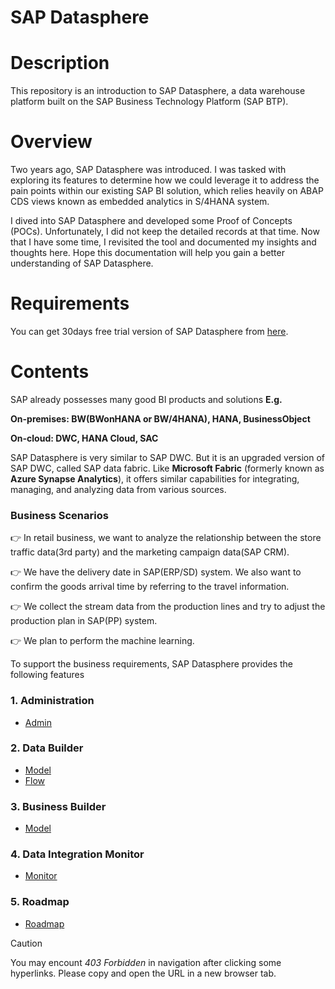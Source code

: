 # SAP Datasphere


# Description
This repository is an introduction to SAP Datasphere, a data warehouse platform built on the SAP Business Technology Platform (SAP BTP).


# Overview
Two years ago, SAP Datasphere was introduced. I was tasked with exploring its features to determine how we could leverage it to address the pain points within our existing SAP BI solution, which relies heavily on ABAP CDS views known as embedded analytics in S/4HANA system.

I dived into SAP Datasphere and developed some Proof of Concepts (POCs). Unfortunately, I did not keep the detailed records at that time. Now that I have some time, I revisited the tool and documented my insights and thoughts here. Hope this documentation will help you gain a better understanding of SAP Datasphere.


# Requirements
You can get 30days free trial version of SAP Datasphere from [here](https://www.sap.com/products/technology-platform/datasphere/trial.html).

# Contents

SAP already possesses many good BI products and solutions **E.g.**

**On-premises: BW(BWonHANA or BW/4HANA), HANA, BusinessObject**

**On-cloud: DWC, HANA Cloud, SAC**

SAP Datasphere is very similar to SAP DWC. But it is an upgraded version of SAP DWC, called SAP data fabric. Like **Microsoft Fabric** (formerly known as **Azure Synapse Analytics**), it offers similar capabilities for integrating, managing, and analyzing data from various sources.

### Business Scenarios

👉 In retail business, we want to analyze the relationship between the store traffic data(3rd party) and the marketing campaign data(SAP CRM). 

👉 We have the delivery date in SAP(ERP/SD) system. We also want to confirm the goods arrival time by referring to the travel information. 

👉 We collect the stream data from the production lines and try to adjust the production plan in SAP(PP) system. 

👉 We plan to perform the machine learning.

To support the business requirements, SAP Datasphere provides the following features 

### 1. Administration
- [Admin](Admin/README.md)
  
### 2. Data Builder
- [Model](DataBuilder/Model.md)
- [Flow](DataBuilder/Flow.md)
  
### 3. Business Builder
- [Model](BusinessBuilder/Model.md)
  
### 4. Data Integration Monitor
- [Monitor](Integration/Monitor.md)

### 5. Roadmap
- [Roadmap](Roadmap/README.md)

> [!CAUTION]
> You may encount *403 Forbidden* in navigation after clicking some hyperlinks. Please copy and open the URL in a new browser tab.

